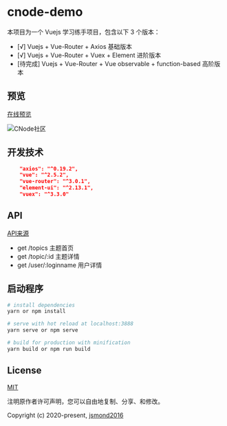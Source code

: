 # cnode-demo

本项目为一个 Vuejs 学习练手项目，包含以下 3 个版本：

- [√] Vuejs + Vue-Router + Axios 基础版本
- [√] Vuejs + Vue-Router + Vuex + Element 进阶版本
- [待完成] Vuejs + Vue-Router + Vue observable + function-based 高阶版本


## 预览

[在线预览](https://jsmond.gitee.io/cnode)

![CNode社区](https://i.loli.net/2020/05/10/gAcXtS6Pk57xwWd.png)

## 开发技术

```json
    "axios": "^0.19.2",
    "vue": "^2.5.2",
    "vue-router": "^3.0.1",
    "element-ui": "^2.13.1",
    "vuex": "^3.3.0"
```

## API

[API来源](https://cnodejs.org/api)

- get /topics 主题首页
- get /topic/:id 主题详情
- get /user/:loginname 用户详情

## 启动程序

```bash
# install dependencies
yarn or npm install

# serve with hot reload at localhost:3888
yarn serve or npm serve

# build for production with minification
yarn build or npm run build

```

## License

[MIT](https://opensource.org/licenses/MIT)

注明原作者许可声明，您可以自由地复制、分享、和修改。

Copyright (c) 2020-present, [jsmond2016](https://github.com/Jsmond2016)
